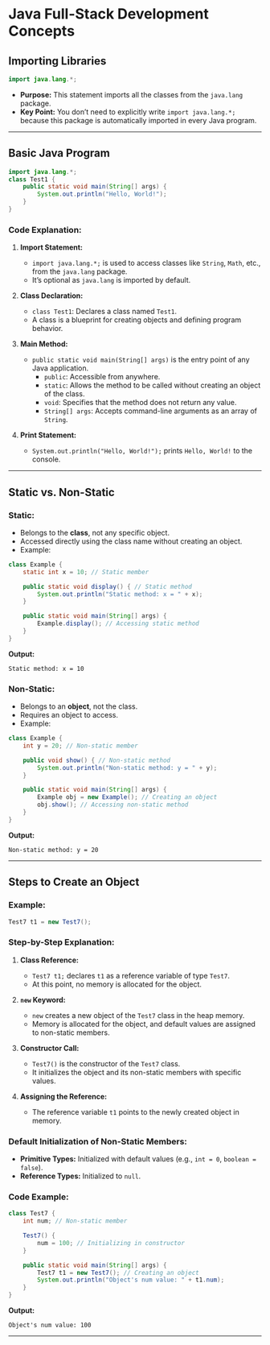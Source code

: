 
# Java Full-Stack Development Concepts  

## Importing Libraries  

```java
import java.lang.*;
```  
- **Purpose:** This statement imports all the classes from the `java.lang` package.  
- **Key Point:** You don’t need to explicitly write `import java.lang.*;` because this package is automatically imported in every Java program.  

---

## Basic Java Program  

```java
import java.lang.*;  
class Test1 {  
    public static void main(String[] args) {  
        System.out.println("Hello, World!");  
    }  
}
```  

### Code Explanation:  
1. **Import Statement:**  
   - `import java.lang.*;` is used to access classes like `String`, `Math`, etc., from the `java.lang` package.  
   - It’s optional as `java.lang` is imported by default.  

2. **Class Declaration:**  
   - `class Test1`: Declares a class named `Test1`.  
   - A class is a blueprint for creating objects and defining program behavior.  

3. **Main Method:**  
   - `public static void main(String[] args)` is the entry point of any Java application.  
     - `public`: Accessible from anywhere.  
     - `static`: Allows the method to be called without creating an object of the class.  
     - `void`: Specifies that the method does not return any value.  
     - `String[] args`: Accepts command-line arguments as an array of `String`.  

4. **Print Statement:**  
   - `System.out.println("Hello, World!");` prints `Hello, World!` to the console.  

---

## Static vs. Non-Static  

### Static:  
- Belongs to the **class**, not any specific object.  
- Accessed directly using the class name without creating an object.  
- Example:  

```java
class Example {  
    static int x = 10; // Static member  

    public static void display() { // Static method  
        System.out.println("Static method: x = " + x);  
    }  

    public static void main(String[] args) {  
        Example.display(); // Accessing static method  
    }  
}
```  

**Output:**  
```
Static method: x = 10  
```  

### Non-Static:  
- Belongs to an **object**, not the class.  
- Requires an object to access.  
- Example:  

```java
class Example {  
    int y = 20; // Non-static member  

    public void show() { // Non-static method  
        System.out.println("Non-static method: y = " + y);  
    }  

    public static void main(String[] args) {  
        Example obj = new Example(); // Creating an object  
        obj.show(); // Accessing non-static method  
    }  
}
```  

**Output:**  
```
Non-static method: y = 20  
```  

---

## Steps to Create an Object  

### Example:  
```java
Test7 t1 = new Test7();
```  

### Step-by-Step Explanation:  
1. **Class Reference:**  
   - `Test7 t1;` declares `t1` as a reference variable of type `Test7`.  
   - At this point, no memory is allocated for the object.  

2. **`new` Keyword:**  
   - `new` creates a new object of the `Test7` class in the heap memory.  
   - Memory is allocated for the object, and default values are assigned to non-static members.  

3. **Constructor Call:**  
   - `Test7()` is the constructor of the `Test7` class.  
   - It initializes the object and its non-static members with specific values.  

4. **Assigning the Reference:**  
   - The reference variable `t1` points to the newly created object in memory.  

### Default Initialization of Non-Static Members:  
- **Primitive Types:** Initialized with default values (e.g., `int = 0`, `boolean = false`).  
- **Reference Types:** Initialized to `null`.  

### Code Example:  

```java
class Test7 {  
    int num; // Non-static member  

    Test7() {  
        num = 100; // Initializing in constructor  
    }  

    public static void main(String[] args) {  
        Test7 t1 = new Test7(); // Creating an object  
        System.out.println("Object's num value: " + t1.num);  
    }  
}
```  

**Output:**  
```
Object's num value: 100  
```  

---
